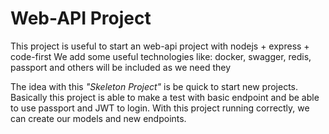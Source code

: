 # Web-API Project

This project is useful to start an web-api project with nodejs + express + code-first
We add some useful technologies like: docker, swagger, redis, passport and others will be included as we need they

The idea with this _"Skeleton Project"_ is be quick to start new projects.
Basically this project is able to make a test with basic endpoint and be able to use passport and JWT to login.
With this project running correctly, we can create our models and new endpoints.